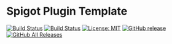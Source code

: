 Spigot Plugin Template
==========================

[![Build Status](https://img.shields.io/travis/com/ursinn/Spigot-Template?logo=travis)](https://travis-ci.com/ursinn/Spigot-Template)
[![Build Status](https://img.shields.io/jenkins/build?jobUrl=URL&logo=jenkins)](URL)
[![License: MIT](https://img.shields.io/badge/License-MIT-green.svg)](https://opensource.org/licenses/MIT)
[![GitHub release](https://img.shields.io/github/release/ursinn/Spigot-Template.svg?logo=github)](https://github.com/ursinn/Spigot-Template/releases/latest)
[![GitHub All Releases](https://img.shields.io/github/downloads/ursinn/Spigot-Template/total.svg?logo=github)](https://github.com/ursinn/Spigot-Template/releases)

